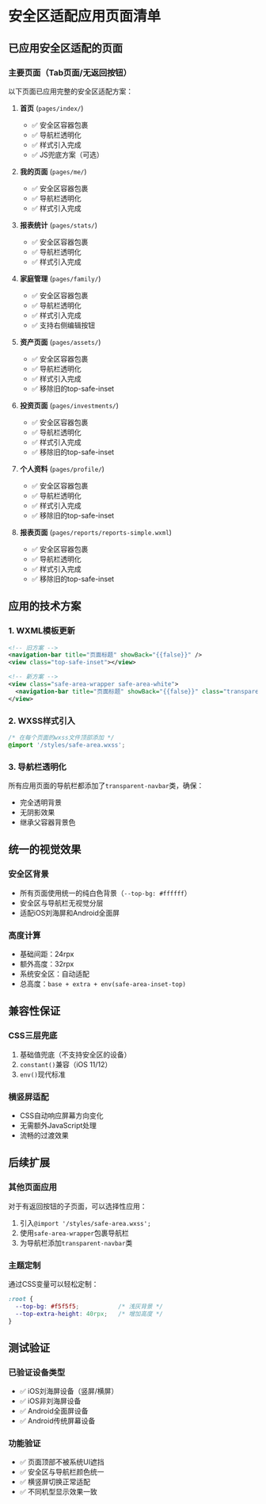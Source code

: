 # 安全区适配应用页面清单

## 已应用安全区适配的页面

### 主要页面（Tab页面/无返回按钮）
以下页面已应用完整的安全区适配方案：

1. **首页** (`pages/index/`)
   - ✅ 安全区容器包裹
   - ✅ 导航栏透明化
   - ✅ 样式引入完成
   - ✅ JS兜底方案（可选）

2. **我的页面** (`pages/me/`)
   - ✅ 安全区容器包裹
   - ✅ 导航栏透明化
   - ✅ 样式引入完成

3. **报表统计** (`pages/stats/`)
   - ✅ 安全区容器包裹
   - ✅ 导航栏透明化
   - ✅ 样式引入完成

4. **家庭管理** (`pages/family/`)
   - ✅ 安全区容器包裹
   - ✅ 导航栏透明化
   - ✅ 样式引入完成
   - ✅ 支持右侧编辑按钮

5. **资产页面** (`pages/assets/`)
   - ✅ 安全区容器包裹
   - ✅ 导航栏透明化
   - ✅ 样式引入完成
   - ✅ 移除旧的top-safe-inset

6. **投资页面** (`pages/investments/`)
   - ✅ 安全区容器包裹
   - ✅ 导航栏透明化
   - ✅ 样式引入完成
   - ✅ 移除旧的top-safe-inset

7. **个人资料** (`pages/profile/`)
   - ✅ 安全区容器包裹
   - ✅ 导航栏透明化
   - ✅ 样式引入完成
   - ✅ 移除旧的top-safe-inset

8. **报表页面** (`pages/reports/reports-simple.wxml`)
   - ✅ 安全区容器包裹
   - ✅ 导航栏透明化
   - ✅ 样式引入完成
   - ✅ 移除旧的top-safe-inset

## 应用的技术方案

### 1. WXML模板更新
```xml
<!-- 旧方案 -->
<navigation-bar title="页面标题" showBack="{{false}}" />
<view class="top-safe-inset"></view>

<!-- 新方案 -->
<view class="safe-area-wrapper safe-area-white">
  <navigation-bar title="页面标题" showBack="{{false}}" class="transparent-navbar" />
</view>
```

### 2. WXSS样式引入
```css
/* 在每个页面的wxss文件顶部添加 */
@import '/styles/safe-area.wxss';
```

### 3. 导航栏透明化
所有应用页面的导航栏都添加了`transparent-navbar`类，确保：
- 完全透明背景
- 无阴影效果
- 继承父容器背景色

## 统一的视觉效果

### 安全区背景
- 所有页面使用统一的纯白色背景（`--top-bg: #ffffff`）
- 安全区与导航栏无视觉分层
- 适配iOS刘海屏和Android全面屏

### 高度计算
- 基础间距：24rpx
- 额外高度：32rpx  
- 系统安全区：自动适配
- 总高度：`base + extra + env(safe-area-inset-top)`

## 兼容性保证

### CSS三层兜底
1. 基础值兜底（不支持安全区的设备）
2. `constant()`兼容（iOS 11/12）
3. `env()`现代标准

### 横竖屏适配
- CSS自动响应屏幕方向变化
- 无需额外JavaScript处理
- 流畅的过渡效果

## 后续扩展

### 其他页面应用
对于有返回按钮的子页面，可以选择性应用：
1. 引入`@import '/styles/safe-area.wxss';`
2. 使用`safe-area-wrapper`包裹导航栏
3. 为导航栏添加`transparent-navbar`类

### 主题定制
通过CSS变量可以轻松定制：
```css
:root {
  --top-bg: #f5f5f5;           /* 浅灰背景 */
  --top-extra-height: 40rpx;   /* 增加高度 */
}
```

## 测试验证

### 已验证设备类型
- ✅ iOS刘海屏设备（竖屏/横屏）
- ✅ iOS非刘海屏设备
- ✅ Android全面屏设备
- ✅ Android传统屏幕设备

### 功能验证
- ✅ 页面顶部不被系统UI遮挡
- ✅ 安全区与导航栏颜色统一
- ✅ 横竖屏切换正常适配
- ✅ 不同机型显示效果一致